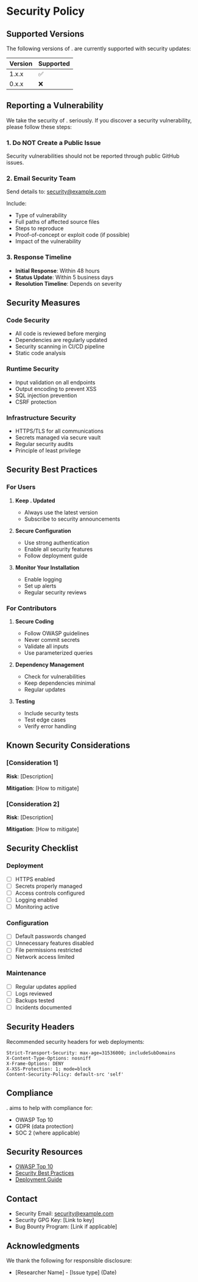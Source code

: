 # Security Policy

## Supported Versions

The following versions of . are currently supported with security updates:

| Version | Supported          |
| ------- | ------------------ |
| 1.x.x   | :white_check_mark: |
| 0.x.x   | :x:                |

## Reporting a Vulnerability

We take the security of . seriously. If you discover a security vulnerability, please follow these steps:

### 1. Do NOT Create a Public Issue

Security vulnerabilities should not be reported through public GitHub issues.

### 2. Email Security Team

Send details to: security@example.com

Include:
- Type of vulnerability
- Full paths of affected source files
- Steps to reproduce
- Proof-of-concept or exploit code (if possible)
- Impact of the vulnerability

### 3. Response Timeline

- **Initial Response**: Within 48 hours
- **Status Update**: Within 5 business days
- **Resolution Timeline**: Depends on severity

## Security Measures

### Code Security

- All code is reviewed before merging
- Dependencies are regularly updated
- Security scanning in CI/CD pipeline
- Static code analysis

### Runtime Security

- Input validation on all endpoints
- Output encoding to prevent XSS
- SQL injection prevention
- CSRF protection

### Infrastructure Security

- HTTPS/TLS for all communications
- Secrets managed via secure vault
- Regular security audits
- Principle of least privilege

## Security Best Practices

### For Users

1. **Keep . Updated**
   - Always use the latest version
   - Subscribe to security announcements

2. **Secure Configuration**
   - Use strong authentication
   - Enable all security features
   - Follow deployment guide

3. **Monitor Your Installation**
   - Enable logging
   - Set up alerts
   - Regular security reviews

### For Contributors

1. **Secure Coding**
   - Follow OWASP guidelines
   - Never commit secrets
   - Validate all inputs
   - Use parameterized queries

2. **Dependency Management**
   - Check for vulnerabilities
   - Keep dependencies minimal
   - Regular updates

3. **Testing**
   - Include security tests
   - Test edge cases
   - Verify error handling

## Known Security Considerations

### [Consideration 1]

**Risk**: [Description]

**Mitigation**: [How to mitigate]

### [Consideration 2]

**Risk**: [Description]

**Mitigation**: [How to mitigate]

## Security Checklist

### Deployment

- [ ] HTTPS enabled
- [ ] Secrets properly managed
- [ ] Access controls configured
- [ ] Logging enabled
- [ ] Monitoring active

### Configuration

- [ ] Default passwords changed
- [ ] Unnecessary features disabled
- [ ] File permissions restricted
- [ ] Network access limited

### Maintenance

- [ ] Regular updates applied
- [ ] Logs reviewed
- [ ] Backups tested
- [ ] Incidents documented

## Security Headers

Recommended security headers for web deployments:

```
Strict-Transport-Security: max-age=31536000; includeSubDomains
X-Content-Type-Options: nosniff
X-Frame-Options: DENY
X-XSS-Protection: 1; mode=block
Content-Security-Policy: default-src 'self'
```

## Compliance

. aims to help with compliance for:

- OWASP Top 10
- GDPR (data protection)
- SOC 2 (where applicable)

## Security Resources

- [OWASP Top 10](https://owasp.org/www-project-top-ten/)
- [Security Best Practices](docs/security-best-practices.md)
- [Deployment Guide](docs/deployment.md)

## Contact

- Security Email: security@example.com
- Security GPG Key: [Link to key]
- Bug Bounty Program: [Link if applicable]

## Acknowledgments

We thank the following for responsible disclosure:

- [Researcher Name] - [Issue type] (Date)
